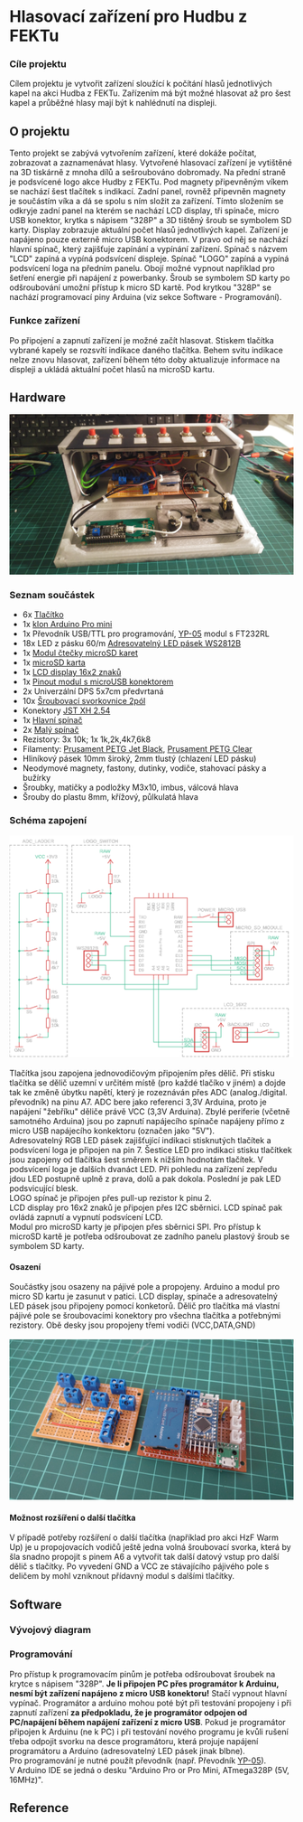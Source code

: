 # Hlasovací zařízení pro Hudbu z FEKTu

### Cíle projektu
Cílem projektu je vytvořit zařízení sloužící k počítání hlasů jednotlivých kapel na akci Hudba z FEKTu. Zařízením má být možné hlasovat až pro šest kapel a průběžné hlasy mají být k nahlédnutí na displeji.

## O projektu
Tento projekt se zabývá vytvořením zařízení, které dokáže počítat, zobrazovat a zaznamenávat hlasy. Vytvořené hlasovací zařízení je vytištěné na 3D tiskárně z mnoha dílů a sešroubováno dobromady. Na přední straně je podsvícené logo akce Hudby z FEKTu. Pod magnety připevněným víkem se nachází šest tlačítek s indikací. Zadní panel, rovněž připevněn magnety je součástím víka a dá se spolu s ním složit za zařízení. Tímto složením se odkryje zadní panel na kterém se nachází LCD display, tři spínače, micro USB konektor, krytka s nápisem "328P" a 3D tištěný šroub se symbolem SD karty. Display zobrazuje aktuální počet hlasů jednotlivých kapel. Zařízení je napájeno pouze externě micro USB konektorem. V pravo od něj se nachází hlavní spínač, který zajišťuje zapínání a vypínání zařízení. Spínač s názvem "LCD" zapíná a vypíná podsvícení displeje. Spínač "LOGO" zapíná a vypíná podsvícení loga na předním panelu. Obojí možné vypnout například pro šetření energie při napájení z powerbanky. Šroub se symbolem SD karty po odšroubování umožní přístup k micro SD kartě. Pod krytkou "328P" se nachází programovací piny Arduina (viz sekce Software - Programování).

### Funkce zařízení
Po připojení a zapnutí zařízení je možné začít hlasovat. Stiskem tlačítka vybrané kapely se rozsvítí indikace daného tlačítka. Behem svitu indikace nelze znovu hlasovat, zařízení během této doby aktualizuje informace na displeji a ukládá aktuální počet hlasů na microSD kartu.

## Hardware
![HzF_open](https://github.com/langrfrantisek/HzF_voting_system/blob/main/Photos/HzF_open.jpg)

### Seznam součástek
* 6x [Tlačítko](https://www.gme.cz/tlacitkovy-spinac-pbs-13b-r)
* 1x [klon Arduino Pro mini](https://www.aliexpress.com/item/2031903258.html?spm=a2g0s.9042311.0.0.27424c4dakAzYm)
* 1x Převodník USB/TTL pro programování, [YP-05](https://www.hadex.cz/m435b-prevodnik-usbttl-modul-s-ft232rl/?gclid=CjwKCAjwmeiIBhA6EiwA-uaeFRXA4soPKs384wWb1vIK3xhRTusBXaXjJ_JUQO9WOdVvmTuzFmfkJxoCZpMQAvD_BwE) modul s FT232RL 
* 18x LED z pásku 60/m [Adresovatelný LED pásek WS2812B](https://www.aliexpress.com/item/2036819167.html?spm=a2g0s.9042311.0.0.27424c4diLhTmF)
* 1x [Modul čtečky microSD karet](https://www.gme.cz/modul-ctecky-micro-sd-karet)
* 1x [microSD karta](https://www.alza.cz/verbatim-micro-sdhc-16gb-class-10-sd-adapter-d442132.htm)
* 1x [LCD display 16x2 znaků](https://www.gme.cz/modry-lcd-display-16x2-i2c)
* 1x [Pinout modul s microUSB konektorem](https://www.gme.cz/modul-pinout-s-micro-usb-konektorem)
* 2x Univerzální DPS 5x7cm předvrtaná
* 10x [Šroubovací svorkovnice 2pól](https://www.gme.cz/svorkovnice-sroubovaci-do-dps-ark500-2ex)
* Konektory [JST XH 2.54](https://www.laskarduino.cz/laskakit-sada-jst-xh-konektoru-80ks/?gclid=CjwKCAjwmeiIBhA6EiwA-uaeFTCon_2C3VW73b0MITJvmmYHPBOMC0zGkSmEcFqFK19o3NaiOJ1m8xoC3CAQAvD_BwE)
* 1x [Hlavní spínač](https://www.gme.cz/p-sw101-red)
* 2x [Malý spínač](https://www.gme.cz/p-sm101-1r3)
* Rezistory: 3x 10k; 1x 1k,2k,4k7,6k8
* Filamenty: [Prusament PETG Jet Black](https://shop.prusa3d.com/cs/prusament/802-prusament-petg-jet-black-1kg.html), [Prusament PETG Clear](https://shop.prusa3d.com/cs/prusament/1216-prusament-petg-clear-1kg.html)
* Hliníkový pásek 10mm široký, 2mm tlustý (chlazení LED pásku)
* Neodymové magnety, fastony, dutinky, vodiče, stahovací pásky a bužírky
* Šroubky, matičky a podložky M3x10, imbus, válcová hlava
* Šrouby do plastu 8mm, křížový, půlkulatá hlava

### Schéma zapojení
![HzF_schematic](https://github.com/langrfrantisek/HzF_voting_system/blob/main/HzF_hlasovani_schema.png)
<br><br>
Tlačítka jsou zapojena jednovodičovým připojením přes dělič. Při stisku tlačítka se dělič uzemní v určitém místě (pro každé tlačíko v jiném) a dojde tak ke změně úbytku napětí, který je rozeznáván přes ADC (analog./digital. převodník) na pinu A7. ADC bere jako referenci 3,3V Arduina, proto je napájení "žebříku" děliče právě VCC (3,3V Arduina). Zbylé periferie (včetně samotného Arduina) jsou po zapnutí napájecího spínače napájeny přímo z micro USB napájecího konkektoru (označen jako "5V").\
Adresovatelný RGB LED pásek zajišťující indikaci stisknutých tlačítek a podsvícení loga je připojen na pin 7. Šestice LED pro indikaci stisku tlačítkek jsou zapojeny od tlačítka šest směrem k nižším hodnotám tlačítek. V podsvícení loga je dalších dvanáct LED. Při pohledu na zařízení zepředu jdou LED postupně uplně z prava, dolů a pak dokola. Poslední je pak LED podsvicující blesk.\
LOGO spínač je připojen přes pull-up rezistor k pinu 2.\
LCD display pro 16x2 znaků je připojen přes I2C sběrnici. LCD spínač pak ovládá zapnutí a vypnutí podsvícení LCD.\
Modul pro microSD karty je připojen přes sběrnici SPI. Pro přístup k microSD kartě je potřeba odšroubovat ze zadního panelu plastový šroub se symbolem SD karty.

#### Osazení
Součástky jsou osazeny na pájivé pole a propojeny. Arduino a modul pro micro SD kartu je zasunut v patici. LCD display, spínače a adresovatelný LED pásek jsou připojeny pomocí konketorů. Dělič pro tlačítka má vlastní pájivé pole se šroubovacími konektory pro všechna tlačítka a potřebnými rezistory. Obě desky jsou propojeny třemi vodiči (VCC,DATA,GND)<br><br>
![PCB](https://github.com/langrfrantisek/HzF_voting_system/blob/main/Photos/PCB_solo.jpg)

#### Možnost rozšíření o další tlačítka
V případě potřeby rozšíření o další tlačítka (například pro akci HzF Warm Up) je u propojovacích vodičů ještě jedna volná šroubovací svorka, která by šla snadno propojit s pinem A6 a vytvořit tak další datový vstup pro další dělič s tlačítky. Po vyvedení GND a VCC ze stávajícího pájivého pole s deličem by mohl vzniknout přídavný modul s dalšími tlačítky.


## Software
### Vývojový diagram

### Programování
Pro přístup k programovacím pinům je potřeba odšroubovat šroubek na krytce s nápisem "328P". **Je li připojen PC přes programátor k Arduinu, nesmí být zařízení napájeno z micro USB konektoru!** Stačí vypnout hlavní vypínač. Programátor a arduino mohou poté být při testování propojeny i při zapnutí zařízení **za předpokladu, že je programátor odpojen od PC/napájení během napájení zařízení z micro USB**. Pokud je programátor připojen k Arduinu (ne k PC) i při testování nového programu je kvůli rušení třeba odpojit svorku na desce programátoru, která projuje napájení programátoru a Arduino (adresovatelný LED pásek jinak blbne).\
Pro programování je nutné použít převodník (např. Převodník [YP-05](https://www.hadex.cz/m435b-prevodnik-usbttl-modul-s-ft232rl/?gclid=CjwKCAjwmeiIBhA6EiwA-uaeFRXA4soPKs384wWb1vIK3xhRTusBXaXjJ_JUQO9WOdVvmTuzFmfkJxoCZpMQAvD_BwE)).\
V Arduino IDE se jedná o desku "Arduino Pro or Pro Mini, ATmega328P (5V, 16MHz)". 

## Reference



